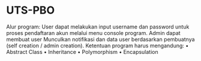 # UTS-PBO
Alur program: User dapat melakukan input username dan password untuk proses pendaftaran akun melalui menu console program. Admin dapat membuat user Munculkan notifikasi dan data user berdasarkan pembuatnya (self creation / admin creation). Ketentuan program harus mengandung: • Abstract Class • Inheritance • Polymorphism • Encapsulation
